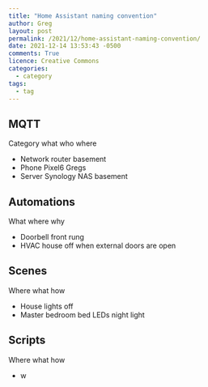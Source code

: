 ```yaml
---
title: "Home Assistant naming convention"
author: Greg
layout: post
permalink: /2021/12/home-assistant-naming-convention/
date: 2021-12-14 13:53:43 -0500
comments: True
licence: Creative Commons
categories:
  - category
tags:
  - tag
---
```



## MQTT

Category what who where

 - Network router basement
 - Phone Pixel6 Gregs
 - Server Synology NAS basement

## Automations

What where why

 - Doorbell front rung
 - HVAC house off when external doors are open

 ## Scenes

 Where what how

  - House lights off
  - Master bedroom bed LEDs night light

  ## Scripts

  Where what how

   - w

